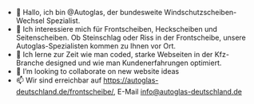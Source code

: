 - 👋 Hallo, ich bin @Autoglas, der bundesweite Windschutzscheiben-Wechsel Spezialist.
- 👀 Ich interessiere mich für Frontscheiben, Heckscheiben und Seitenscheiben. Ob Steinschlag oder Riss in der Frontscheibe, unsere Autoglas-Spezialisten kommen zu Ihnen vor Ort.
- 🌱 Ich lerne zur Zeit wie man coded, starke Webseiten in der Kfz-Branche designed und wie man Kundenerfahrungen optimiert.
- 💞️ I’m looking to collaborate on new website ideas
- 📫 Wir sind erreichbar auf https://autoglas-deutschland.de/frontscheibe/, E-Mail info@autoglas-deutschland.de

<!---
Autoglas/Autoglas is a ✨ special ✨ repository because its `README.md` (this file) appears on your GitHub profile.
You can click the Preview link to take a look at your changes.
--->
